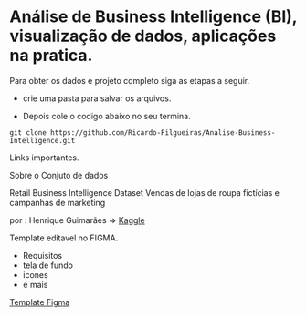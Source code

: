 # Análise de Business Intelligence (BI), visualização de dados, aplicações na pratica.

Para obter os dados e projeto completo siga as etapas a seguir.

* crie uma pasta para salvar os arquivos.
  
* Depois cole o codigo abaixo no seu termina. 

```
git clone https://github.com/Ricardo-Filgueiras/Analise-Business-Intelligence.git

```
Links importantes.

Sobre o Conjuto de dados 

Retail Business Intelligence Dataset
Vendas de lojas de roupa fictícias e campanhas de marketing

por : Henrique Guimarães => [Kaggle](https://www.kaggle.com/guimacrlh)

Template editavel no FIGMA. 

 * Requisitos 
 * tela de fundo
 * icones
 * e mais 

 [Template Figma](https://www.figma.com/design/CZZKQ9iPWz85o2QCtpVsJF/DevTools?node-id=8-2&p=f)